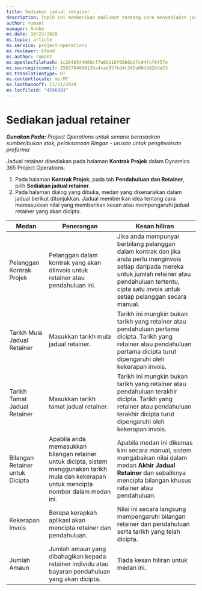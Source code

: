 ```yaml
---
title: Sediakan jadual retainer
description: Topik ini memberikan maklumat tentang cara menyediakan jadual retainer dalam Project Operations.
author: rumant
manager: Annbe
ms.date: 10/22/2020
ms.topic: article
ms.service: project-operations
ms.reviewer: kfend
ms.author: rumant
ms.openlocfilehash: 1c264b544660cf7a0b116f09b6bd7c94fcf0457e
ms.sourcegitcommit: 250270409412ba4cad95fbd4c345a80d3d2b3e53
ms.translationtype: HT
ms.contentlocale: ms-MY
ms.lasthandoff: 11/21/2020
ms.locfileid: "4596383"
---
```

# <a name="set-up-a-retainer-schedule"></a>Sediakan jadual retainer

_**Gunakan Pada:** Project Operations untuk senario berasaskan sumber/bukan stok, pelaksanaan Ringan - urusan untuk penginvoisan proforma_

Jadual retainer disediakan pada halaman **Kontrak Projek** dalam Dynamics 365 Project Operations.

1. Pada halaman **Kontrak Projek**, pada tab **Pendahuluan dan Retainer**, pilih **Sediakan jadual retainer**.
2. Pada halaman dialog yang dibuka, medan yang disenaraikan dalam jadual berikut ditunjukkan. Jadual memberikan idea tentang cara memasukkan nilai yang memberikan kesan atau mempengaruhi jadual retainer yang akan dicipta.

| Medan | Penerangan | Kesan hiliran |
| --- | --- | --- |
| Pelanggan Kontrak Projek | Pelanggan dalam kontrak yang akan diinvois untuk retainer atau pendahuluan ini. | Jika anda mempunyai berbilang pelanggan dalam kontrak dan jika anda perlu menginvois setiap daripada mereka untuk jumlah retainer atau pendahuluan tertentu, cipta satu invois untuk setiap pelanggan secara manual. |
| Tarikh Mula Jadual Retainer | Masukkan tarikh mula jadual retainer. | Tarikh ini mungkin bukan tarikh yang retainer atau pendahuluan pertama dicipta. Tarikh yang retainer atau pendahuluan pertama dicipta turut dipengaruhi oleh kekerapan invois. |
| Tarikh Tamat Jadual Retainer | Masukkan tarikh tamat jadual retainer. | Tarikh ini mungkin bukan tarikh yang retainer atau pendahuluan terakhir dicipta. Tarikh yang retainer atau pendahuluan terakhir dicipta turut dipengaruhi oleh kekerapan invois. |
| Bilangan Retainer untuk Dicipta | Apabila anda memasukkan bilangan retainer untuk dicipta, sistem menggunakan tarikh mula dan kekerapan untuk mencipta nombor dalam medan ini. | Apabila medan ini dikemas kini secara manual, sistem mengabaikan nilai dalam medan **Akhir Jadual Retainer** dan sebaliknya mencipta bilangan khusus retainer atau pendahuluan. |
| Kekerapan Invois | Berapa kerapkah aplikasi akan mencipta retainer dan pendahuluan. | Nilai ini secara langsung mempengaruhi bilangan retainer dan pendahuluan serta tarikh yang telah dicipta. |
| Jumlah Amaun | Jumlah amaun yang dibahagikan kepada retainer individu atau bayaran pendahuluan yang akan dicipta. | Tiada kesan hiliran untuk medan ini. |
